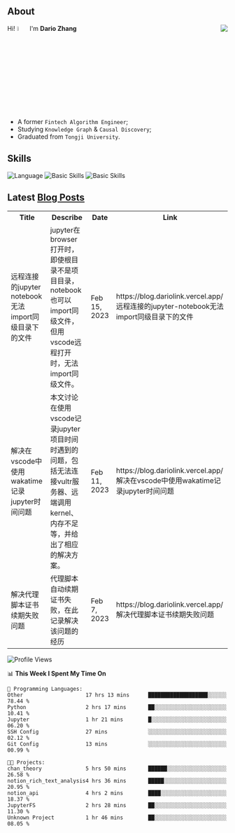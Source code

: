 ## About

<img align="right" src="https://github-readme-stats.vercel.app/api?username=dario-github&show_icons=true&bg_color=00000000&hide_title=true&hide_border=true&include_all_commits=true&count_private=true&theme=transparent" />

Hi! <img src="https://media.giphy.com/media/hvRJCLFzcasrR4ia7z/giphy.gif" width="5%"> I'm **Dario Zhang**

- A former `Fintech Algorithm Engineer`;
- Studying `Knowledge Graph` & `Causal Discovery`;
- Graduated from `Tongji University`.

## Skills

![Language](https://skillicons.dev/icons?i=py,matlab,pytorch,latex,regex,mysql,sqlite)
![Basic Skills](https://skillicons.dev/icons?i=bash,git,linux,md)
![Basic Skills](https://skillicons.dev/icons?i=vim,vscode,jupyterlab)

## Latest [Blog Posts](https://blog.dariolink.vercel.app/)

<table>
  <tr><th>Title</th><th>Describe</th><th>Date</th><th>Link</th></tr>
  <!-- BLOG-POST-LIST:START --><tr><td>远程连接的jupyter notebook无法import同级目录下的文件</td><td>jupyter在browser打开时，即使根目录不是项目目录，notebook也可以import同级文件，但用vscode远程打开时，无法import同级文件。</td><td>Feb 15, 2023</td><td>https://blog.dariolink.vercel.app/远程连接的jupyter-notebook无法import同级目录下的文件</td></tr><tr><td>解决在vscode中使用wakatime记录jupyter时间问题</td><td>本文讨论在使用vscode记录jupyter项目时间时遇到的问题，包括无法连接vultr服务器、远端调用kernel、内存不足等，并给出了相应的解决方案。</td><td>Feb 11, 2023</td><td>https://blog.dariolink.vercel.app/解决在vscode中使用wakatime记录jupyter时间问题</td></tr><tr><td>解决代理脚本证书续期失败问题</td><td>代理脚本自动续期证书失败，在此记录解决该问题的经历</td><td>Feb 7, 2023</td><td>https://blog.dariolink.vercel.app/解决代理脚本证书续期失败问题</td></tr><!-- BLOG-POST-LIST:END -->
</table>

<!--START_SECTION:waka-->
![Profile Views](http://img.shields.io/badge/Profile%20Views-302-blue)

📊 **This Week I Spent My Time On** 

```text
💬 Programming Languages: 
Other                    17 hrs 13 mins      ███████████████████░░░░░░   78.44 % 
Python                   2 hrs 17 mins       ██░░░░░░░░░░░░░░░░░░░░░░░   10.41 % 
Jupyter                  1 hr 21 mins        █░░░░░░░░░░░░░░░░░░░░░░░░   06.20 % 
SSH Config               27 mins             ░░░░░░░░░░░░░░░░░░░░░░░░░   02.12 % 
Git Config               13 mins             ░░░░░░░░░░░░░░░░░░░░░░░░░   00.99 % 

🐱‍💻 Projects: 
chan_theory              5 hrs 50 mins       ██████░░░░░░░░░░░░░░░░░░░   26.58 % 
notion_rich_text_analysis4 hrs 36 mins       █████░░░░░░░░░░░░░░░░░░░░   20.95 % 
notion_api               4 hrs 2 mins        ████░░░░░░░░░░░░░░░░░░░░░   18.37 % 
JupyterFS                2 hrs 28 mins       ██░░░░░░░░░░░░░░░░░░░░░░░   11.30 % 
Unknown Project          1 hr 46 mins        ██░░░░░░░░░░░░░░░░░░░░░░░   08.05 % 

```


<!--END_SECTION:waka-->
